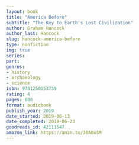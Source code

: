 ```yaml
---
layout: book
title: "America Before"
subtitle: "The Key to Earth's Lost Civilization"
author: Graham Hancock
author_last: Hancock
slug: hancock-america-before
type: nonfiction
img: true
series: 
part: 
genres:
- history
- archaeology
- science
isbn: 9781250153739
rating: 4
pages: 608
format: audiobook
publish_year: 2019
date_started: 2019-06-13
date_completed: 2019-06-23
goodreads_id: 42111547
amazon_link: https://amzn.to/30A0uSM
---
```

